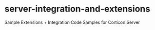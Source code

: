 # server-integration-and-extensions
Sample Extensions + Integration Code Samples for Corticon Server
